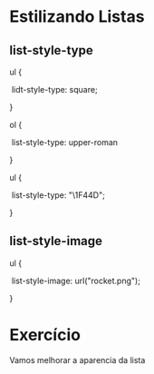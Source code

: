# Estilizando Listas 



## list-style-type



ul {

​	lidt-style-type: square;

}



ol {

​	list-style-type: upper-roman

}

ul {

​	list-style-type: "\1F44D";

}

## list-style-image



ul {

​	list-style-image: url("rocket.png");

}



# Exercício 



Vamos melhorar a aparencia da lista 